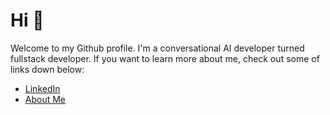 # Hi 👋

Welcome to my Github profile. I'm a conversational AI developer turned fullstack developer. If you want to learn more about me, check out some of links down below:

* [LinkedIn](https://linkedin.com/in/maxanderberg)
* [About Me](https://maxanderberg.se/about)
